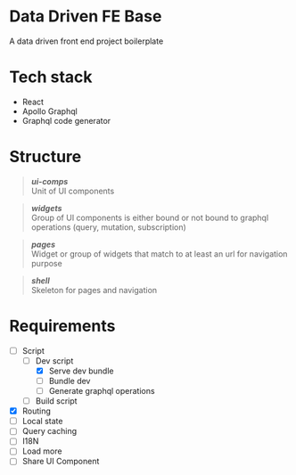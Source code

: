 # Data Driven FE Base
A data driven front end project boilerplate

# Tech stack
- React
- Apollo Graphql
- Graphql code generator

# Structure
> ***ui-comps***  
Unit of UI components

> ***widgets***  
Group of UI components is either bound or not bound to graphql operations (query, mutation, subscription)

> ***pages***  
Widget or group of widgets that match to at least an url for navigation purpose

> ***shell***  
Skeleton for pages and navigation

# Requirements
- [ ] Script
  - [ ] Dev script
    - [x] Serve dev bundle
    - [ ] Bundle dev
    - [ ] Generate graphql operations
  - [ ] Build script
- [x] Routing
- [ ] Local state
- [ ] Query caching
- [ ] I18N
- [ ] Load more
- [ ] Share UI Component

